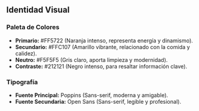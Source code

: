 ## Identidad Visual

### Paleta de Colores

- **Primario:** #FF5722 (Naranja intenso, representa energía y dinamismo).
- **Secundario:** #FFC107 (Amarillo vibrante, relacionado con la comida y calidez).
- **Neutro:** #F5F5F5 (Gris claro, aporta limpieza y modernidad).
- **Contraste:** #212121 (Negro intenso, para resaltar información clave).

### Tipografía

- **Fuente Principal:** Poppins (Sans-serif, moderna y amigable).
- **Fuente Secundaria:** Open Sans (Sans-serif, legible y profesional).

